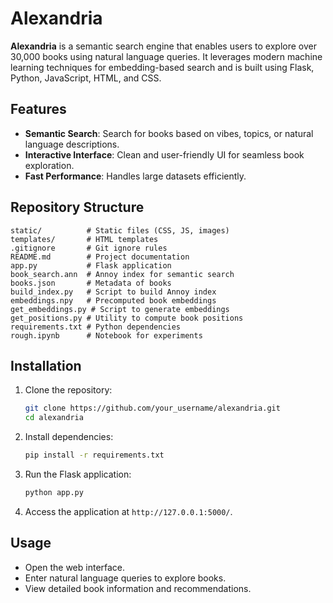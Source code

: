 # Alexandria

**Alexandria** is a semantic search engine that enables users to explore over 30,000 books using natural language queries. It leverages modern machine learning techniques for embedding-based search and is built using Flask, Python, JavaScript, HTML, and CSS.

## Features
- **Semantic Search**: Search for books based on vibes, topics, or natural language descriptions.
- **Interactive Interface**: Clean and user-friendly UI for seamless book exploration.
- **Fast Performance**: Handles large datasets efficiently.

## Repository Structure
```
static/          # Static files (CSS, JS, images)
templates/       # HTML templates
.gitignore       # Git ignore rules
README.md        # Project documentation
app.py           # Flask application
book_search.ann  # Annoy index for semantic search
books.json       # Metadata of books
build_index.py   # Script to build Annoy index
embeddings.npy   # Precomputed book embeddings
get_embeddings.py # Script to generate embeddings
get_positions.py # Utility to compute book positions
requirements.txt # Python dependencies
rough.ipynb      # Notebook for experiments
```

## Installation

1. Clone the repository:
   ```bash
   git clone https://github.com/your_username/alexandria.git
   cd alexandria
   ```

2. Install dependencies:
   ```bash
   pip install -r requirements.txt
   ```

3. Run the Flask application:
   ```bash
   python app.py
   ```

4. Access the application at `http://127.0.0.1:5000/`.

## Usage
- Open the web interface.
- Enter natural language queries to explore books.
- View detailed book information and recommendations.
